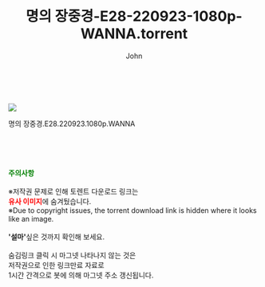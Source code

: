 ﻿---
layout: post
title:  "    명의 장중경-E28-220923-1080p-WANNA.torrent"
author: John
categories: [ 드라마 ]
tags: [  ]
image: https://torrentrj55.com/uploadfile/full/437f5c29d88b87a85da8ba318fb86c9a83352a33.jpg 
description: "    명의 장중경-E28-220923-1080p-WANNA torrent 정보 공유"
toc: true
toc_sticky: true
---

<br>
<p><img src="https://torrentrj55.com/uploadfile/full/437f5c29d88b87a85da8ba318fb86c9a83352a33.jpg"/></p>
 명의 장중경.E28.220923.1080p.WANNA  
    
<br><br><br>
<p data-ke-size="size16"><b><span style="color: green;">주의사항</span></b><br /><br />※저작권 문제로 인해 토렌트 다운로드 링크는<br /><b><span style="color: red;">유사 이미지</span></b>에 숨겨뒀습니다.<br />※Due to copyright issues, the torrent download link is hidden where it looks like an image.<br /><br /><b>'설마'</b>싶은 것까지 확인해 보세요.<br /><br />숨김링크 클릭 시 마그넷 나타나지 않는 것은<br />저작권으로 인한 링크만료 자료로<br />1시간 간격으로 봇에 의해 마그넷 주소 갱신됩니다.</p>
